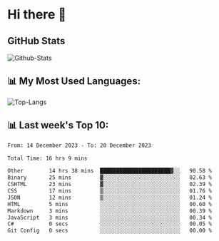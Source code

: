 # Hi there 👋

## GitHub Stats
![Github-Stats](https://github-readme-stats-sigma-five.vercel.app/api?username=ltorson&show_icons=true&theme=radical&count_private=true)

## 📊 My Most Used Languages:
![Top-Langs](https://github-readme-stats-sigma-five.vercel.app/api/top-langs/?username=LTorson&layout=compact&langs_count=10)

## 📊 Last week's Top 10:
<!--START_SECTION:waka-->

```txt
From: 14 December 2023 - To: 20 December 2023

Total Time: 16 hrs 9 mins

Other        14 hrs 38 mins  ██████████████████████▓░░   90.58 %
Binary       25 mins         ▓░░░░░░░░░░░░░░░░░░░░░░░░   02.63 %
CSHTML       23 mins         ▓░░░░░░░░░░░░░░░░░░░░░░░░   02.39 %
CSS          17 mins         ▒░░░░░░░░░░░░░░░░░░░░░░░░   01.76 %
JSON         12 mins         ▒░░░░░░░░░░░░░░░░░░░░░░░░   01.24 %
HTML         5 mins          ░░░░░░░░░░░░░░░░░░░░░░░░░   00.60 %
Markdown     3 mins          ░░░░░░░░░░░░░░░░░░░░░░░░░   00.39 %
JavaScript   3 mins          ░░░░░░░░░░░░░░░░░░░░░░░░░   00.34 %
C#           0 secs          ░░░░░░░░░░░░░░░░░░░░░░░░░   00.05 %
Git Config   0 secs          ░░░░░░░░░░░░░░░░░░░░░░░░░   00.00 %
```

<!--END_SECTION:waka-->
